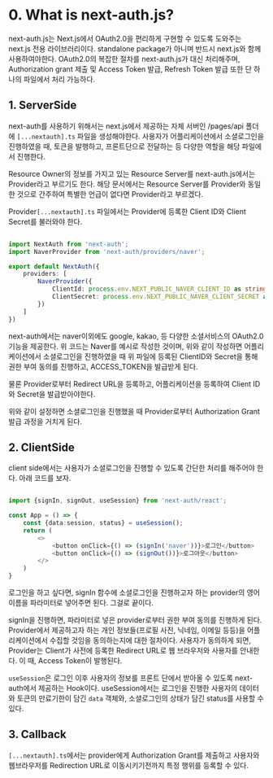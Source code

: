 

# 0. What is next-auth.js?

next-auth.js는 Next.js에서 OAuth2.0을 편리하게 구현할 수 있도록 도와주는 next.js 전용 라이브러리이다. standalone package가 아니며 반드시 next.js와 함께 사용하여야한다. OAuth2.0의 복잡한 절차를 next-auth.js가 대신 처리해주며, Authorization grant 제출 및 Access Token 발급, Refresh Token 발급 또한 단 하나의 파일에서 처리 가능하다.


## 1. ServerSide

next-auth를 사용하기 위해서는 next.js에서 제공하는 자체 서버인 /pages/api 폴더에 `[...nextauth].ts` 파일을 생성해야한다. 사용자가 어플리케이션에서 소셜로그인을 진행하였을 때, 토큰을 발행하고, 프론트단으로 전달하는 등 다양한 역할을 해당 파일에서 진행한다.

Resource Owner의 정보를 가지고 있는 Resource Server를 next-auth.js에서는 Provider라고 부르기도 한다. 해당 문서에서는 Resource Server를 Provider와 동일한 것으로 간주하여 특별한 언급이 없다면 Provider라고 부르겠다.

Provider`[...nextauth].ts` 파일에서는 Provider에 등록한 Client ID와 Client Secret를 불러와야 한다.

``` typescript

import NextAuth from 'next-auth';
import NaverProvider from 'next-auth/providers/naver';

export default NextAuth({
	providers: [
		NaverProvider({
			ClientId: process.env.NEXT_PUBLIC_NAVER_CLIENT_ID as string,
			ClientSecret: process.env.NEXT_PUBLIC_NAVER_CLIENT_SECRET as string,
		})
	]
})

```

next-auth에서는 naver이외에도 google, kakao, 등 다양한 소셜서비스의 OAuth2.0 기능을 제공한다. 위 코드는 Naver를 예시로 작성한 것이며, 위와 같이 작성하면 어플리케이션에서 소셜로그인을 진행하였을 때 위 파일에 등록된 ClientID와 Secret을 통해 권한 부여 동의를 진행하고, ACCESS_TOKEN을 발급받게 된다.

물론 Provider로부터 Redirect URL을 등록하고, 어플리케이션을 등록하여 Client ID와 Secret을 발급받아야한다. 

위와 같이 설정하면 소셜로그인을 진행했을 때 Provider로부터 Authorization Grant 발급 과정을 거치게 된다.



## 2. ClientSide

client side에서는 사용자가 소셜로그인을 진행할 수 있도록 간단한 처리를 해주어야 한다. 아래 코드를 보자.

``` typescript

import {signIn, signOut, useSession} from 'next-auth/react';

const App = () => {
	const {data:session, status} = useSession();
	return (
		<>
			<button onClick={() => (signIn('naver'))}>로그인</button>
			<button onClick={() => (signOut())}>로그아웃</button>
		</>		
	)
}
```

로그인을 하고 싶다면, signIn 함수에 소셜로그인을 진행하고자 하는 provider의 영어이름을 파라미터로 넣어주면 된다. 그걸로 끝이다. 

signIn을 진행하면, 파라미터로 넣은 provider로부터 권한 부여 동의를 진행하게 된다. Provider에서 제공하고자 하는 개인 정보들(프로필 사진, 닉네임, 이메일 등등)을 어플리케이션에서 수집할 것임을 동의하는지에 대한 절차이다. 사용자가 동의하게 되면, Provider는 Client가 사전에 등록한 Redirect URL로 웹 브라우저와 사용자를 안내한다. 이 때, Access Token이 발행된다.

`useSession`은 로그인 이후 사용자의 정보를 프론트 단에서 받아올 수 있도록 next-auth에서 제공하는 Hook이다. useSession에서는 로그인을 진행한 사용자의 데이터와 토큰의 만료기한이 담긴 `data` 객체와, 소셜로그인의 상태가 담긴 status를 사용할 수 있다. 



## 3. Callback

`[...nextauth].ts`에서는 provider에게 Authorization Grant를 제출하고 사용자와 웹브라우저를 Redirection URL로 이동시키기전까지 특정 행위를 등록할 수 있다. 